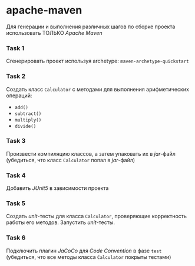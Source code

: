 # apache-maven

Для генерации и выполнения различных шагов по сборке проекта использовать ТОЛЬКО *Apache Maven*

### Task 1

Сгенерировать проект используя archetype: `maven-archetype-quickstart`

### Task 2

Создать класс `Calculator` с методами для выполнения арифметических операций:

- `add()`
- `subtract()`
- `multiply()`
- `divide()`

### Task 3

Произвести компиляцию классов, а затем упаковать их в *jar*-файл (убедиться, что класс `Calculator` попал в *jar*-файл)

### Task 4

Добавить *JUnit5* в зависимости проекта

### Task 5

Создать *unit*-тесты для класса `Calculator`, проверяющие корректность работы его методов. Запустить *unit*-тесты.

### Task 6

Подключить плагин *JaCoCo* для *Code Convention* в фазе `test` (убедиться, что все методы класса `Calculator` покрыты тестами)
